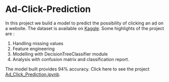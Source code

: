# Ad-Click-Prediction
In this project we build a model to predict the possibility of clicking an ad on a website. The dataset is available on [Kaggle](https://www.kaggle.com/datasets/mafrojaakter/ad-click-data). Some highlights of the project are :

1. Handling missing values
2. Feature engineering
3. Modelling with DecisionTreeClassifier module
4. Analysis with confusion matrix and classification report.

The model built provides 94% accuracy. Click here to see the project [Ad_Click_Prediction.ipynb](https://github.com/HandokoDwi7/Ad-Click-Prediction/blob/main/Ad%20Click%20Prediction.ipynb
).
